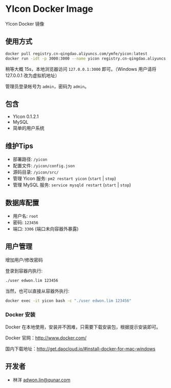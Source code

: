 # YIcon Docker Image

YIcon Docker 镜像

## 使用方式

```bash
docker pull registry.cn-qingdao.aliyuncs.com/ymfe/yicon:latest
docker run -idt -p 3000:3000 --name yicon registry.cn-qingdao.aliyuncs.com/ymfe/yicon
```

稍等大概 15s，本地浏览器访问 `127.0.0.1:3000` 即可。（Windows 用户请将 127.0.0.1 改为虚拟机地址）

管理员登录帐号为 `admin`，密码为 `admin`。


## 包含

* YIcon 0.1.2.1
* MySQL
* 简单的用户系统

## 维护Tips

* 部署路径: `/yicon`
* 配置文件: `/yicon/config.json`
* 源码目录: `/yicon/src/`
* 管理 Yicon 服务: `pm2 restart yicon` (`start` | `stop`)
* 管理 MySQL 服务: `service mysqld restart` (`start` | `stop`)

## 数据库配置

* 用户名: `root`
* 密码: `123456`
* 端口: `3306` (端口未向容器外暴露)

## 用户管理

增加用户/修改密码

登录到容器内执行:

```bash
./user edwon.lim 123456
```

当然，也可以直接从容器外执行:

```bash
docker exec -it yicon bash -c "./user edwon.lim 123456"
```

### Docker 安装

Docker 在本地使用，安装并不困难，只需要下载安装包，根据提示安装即可。

Docker 官网：<http://www.docker.com/>

国内下载地址：<http://get.daocloud.io/#install-docker-for-mac-windows>

## 开发者

* 林洋 <adwon.lin@qunar.com>
